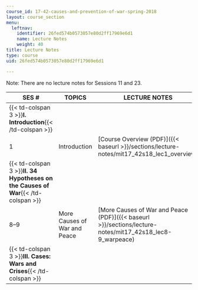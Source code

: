 ```yaml
---
course_id: 17-42-causes-and-prevention-of-war-spring-2018
layout: course_section
menu:
  leftnav:
    identifier: 26fed574b0573057e80d2ff17969e6d1
    name: Lecture Notes
    weight: 40
title: Lecture Notes
type: course
uid: 26fed574b0573057e80d2ff17969e6d1

---
```


Note: There are no lecture notes for Sessions 11 and 23.

| SES # | TOPICS | LECTURE NOTES |
| --- | --- | --- |
| {{< td-colspan 3 >}}**I. Introduction**{{< /td-colspan >}} |||
| 1 | Introduction | [Course Overview (PDF)]({{< baseurl >}}/sections/lecture-notes/mit17_42s18_lec1_overview) |
| {{< td-colspan 3 >}}**II. 34 Hypotheses on the Causes of War**{{< /td-colspan >}} ||| {{< br >}}{{< br >}} | 2–3 | 8 Hypotheses on Military Factors as Causes of War | [Military Power and the Causes of War: 8 Hypotheses (PDF)]({{< baseurl >}}/sections/lecture-notes/mit17_42s18_lec2-3_hypotheses)  | {{< br >}}{{< br >}} | 4–7 | Misperception and War; Religion and War |  {{< br >}}{{< br >}} ["What Were They Thinking?" National Misperceptions as Causes of War (PDF)]({{< baseurl >}}/sections/lecture-notes/mit17_42s18_lec4-7_mispercept) {{< br >}}{{< br >}} [The "Spiral Model" vs. the "Deterrence Model" (PDF)]({{< baseurl >}}/sections/lecture-notes/mit17_42s18_lec4-7_spiralmodel) {{< br >}}{{< br >}} [Three Types of Spirals (PDF)]({{< baseurl >}}/sections/lecture-notes/mit17_42s18_lec4-7_threespirals) {{< br >}}{{< br >}}  |
| 8–9 | More Causes of War and Peace | [More Causes of War and Peace (PDF)]({{< baseurl >}}/sections/lecture-notes/mit17_42s18_lec8-9_warpeace) |
| {{< td-colspan 3 >}}**III. Cases: Wars and Crises**{{< /td-colspan >}} ||| {{< br >}}{{< br >}} | 10 | The Seven Years War |  {{< br >}}{{< br >}}  [The Anglo-French Seven Years' War, 1756–1763: An Inadvertant War? An Avoidable War? (PDF)]({{< baseurl >}}/sections/lecture-notes/mit17_42s18_lec10_7yearswar) {{< br >}}{{< br >}} [Great Wars of European History, 1740– (PDF)]({{< baseurl >}}/sections/lecture-notes/mit17_42s18_lec10_greatwars) {{< br >}}{{< br >}}  | {{< br >}}{{< br >}} | 12–14 | World War I |  {{< br >}}{{< br >}} [The Austro-Prussian War of 1866 / The Franco-Prussian War of 1870 (PDF)]({{< baseurl >}}/sections/lecture-notes/mit17_42s18_lec12-14_prussian) {{< br >}}{{< br >}} [The Origins of the First World War, Part I (PDF)]({{< baseurl >}}/sections/lecture-notes/mit17_42s18_lec12-14_wwi_i) {{< br >}}{{< br >}} [The Origins of the First World War, Part II: Who Caused the War? Theories of Responsibility (The Fischer Controversy) (PDF)]({{< baseurl >}}/sections/lecture-notes/mit17_42s18_lec12-14_wwi_ii) {{< br >}}{{< br >}}  | {{< br >}}{{< br >}} | 15–18 | World War II |  {{< br >}}{{< br >}} [The Origins of the Second World War (PDF)]({{< baseurl >}}/sections/lecture-notes/mit17_42s18_lec15-18_wwii) {{< br >}}{{< br >}} [Causes of the Holocaust (PDF)]({{< baseurl >}}/sections/lecture-notes/mit17_42s18_lec15-18_holocaust) {{< br >}}{{< br >}}  | {{< br >}}{{< br >}} | 19 |  {{< br >}}{{< br >}} _Interlude:_ {{< br >}}{{< br >}} Hypotheses on Escalation and Limitation of War {{< br >}}{{< br >}} Nuclear Weapons, Nuclear Strategy, Other Weapons of Mass Destruction and the Causes of War. {{< br >}}{{< br >}}  |  {{< br >}}{{< br >}} [The Causes of Intense War (PDF)]({{< baseurl >}}/sections/lecture-notes/mit17_42s18_lec19_intensewar) {{< br >}}{{< br >}} [Weapons of Mass Destruction and World Politics (PDF)]({{< baseurl >}}/sections/lecture-notes/mit17_42s18_lec19_massdestruct)  {{< br >}}{{< br >}}  | {{< br >}}{{< br >}} | 20–21 | The Cold War, Korea and Indochina | [The Cold War (1947–1989) and Korea (1950–1953) (PDF)]({{< baseurl >}}/sections/lecture-notes/mit17_42s18_lec20-21_coldwar) | {{< br >}}{{< br >}} | 22 | The Israel-Arab Conflict | [Causes of / Solutions to the Israel-Arab Conflict (PDF)]({{< baseurl >}}/sections/lecture-notes/mit17_42s18_lec22_israelarab)﻿ | {{< br >}}{{< br >}} | 24 | The Peloponnesian War | [The Peloponnesian War, 460–404 BCE (PDF)]({{< baseurl >}}/sections/lecture-notes/mit17_42s18_lec24_peloponnesian) | {{< br >}}{{< br >}} | {{< td-colspan 3 >}}**IV. The Future of War**{{< /td-colspan >}} ||| {{< br >}}{{< br >}} | 25–26 |  {{< br >}}{{< br >}} Testing & Applying Theories of War Causation {{< br >}}{{< br >}} The Future of War {{< br >}}{{< br >}} Solutions to War {{< br >}}{{< br >}}  | [The Future of War and Solutions to War (PDF)]({{< baseurl >}}/sections/lecture-notes/mit17_42s18_lec25-26_futurewar)